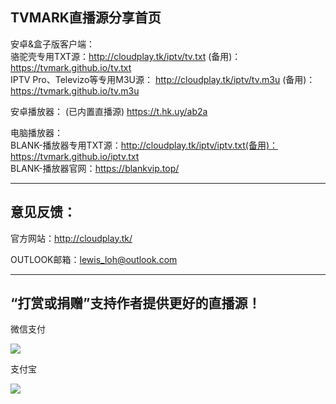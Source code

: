 TVMARK直播源分享首页
------------------------------------------------------------------------------------------------------------------------------------
安卓&盒子版客户端：                                
骆驼壳专用TXT源：http://cloudplay.tk/iptv/tv.txt (备用)：https://tvmark.github.io/tv.txt                                    
IPTV Pro、Televizo等专用M3U源：
http://cloudplay.tk/iptv/tv.m3u (备用)：https://tvmark.github.io/tv.m3u                         

安卓播放器：
(已内置直播源) https://t.hk.uy/ab2a

电脑播放器：                                
BLANK-播放器专用TXT源：http://cloudplay.tk/iptv/iptv.txt(备用)：https://tvmark.github.io/iptv.txt                                    
BLANK-播放器官网：https://blankvip.top/                                                                               


------------------------------------------------------------------------------------------------------------------------------------
                                        

意见反馈：
-------------
官方网站：http://cloudplay.tk/

OUTLOOK邮箱：lewis_loh@outlook.com

------------------------------------------------------------------------------------------------------------------------------------

“打赏或捐赠”支持作者提供更好的直播源！
------------------------------------------------------------------------------------------------------------------------------------
微信支付

<a href="https://sm.ms/image/PuldvBjEXVKr9Ut" target="_blank"><img src="https://i.loli.net/2021/01/02/PuldvBjEXVKr9Ut.png" ></a>

支付宝

<a href="https://sm.ms/image/yTza8hHsGjYdxBo" target="_blank"><img src="https://i.loli.net/2021/04/12/yTza8hHsGjYdxBo.jpg" /></a>

